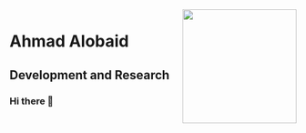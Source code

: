 <img align='right' src="https://github.com/ahmad88me/ahmad88me/assets/6922709/1c669934-1e90-421a-93fb-6dcb9bd38819" width='200'>

# Ahmad Alobaid 
## Development and Research
### Hi there 👋






<!--
<img src="https://github.com/ahmad88me/ahmad88me/assets/6922709/1c669934-1e90-421a-93fb-6dcb9bd38819" height="100px">

**ahmad88me/ahmad88me** is a ✨ _special_ ✨ repository because its `README.md` (this file) appears on your GitHub profile.

Here are some ideas to get you started:

- 🔭 I’m currently working on ...
- 🌱 I’m currently learning ...
- 👯 I’m looking to collaborate on ...
- 🤔 I’m looking for help with ...
- 💬 Ask me about ...
- 📫 How to reach me: ...
- 😄 Pronouns: ...
- ⚡ Fun fact: ...
-->
